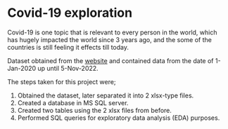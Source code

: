 # Covid-19 exploration
Covid-19 is one topic that is relevant to every person in the world, which has hugely impacted the world since 3 years ago, and the some of the countries is still feeling it effects till today.

Dataset obtained from the [website](https://ourworldindata.org/covid-deaths) and contained data from the date of 1-Jan-2020 up until 5-Nov-2022.

The steps taken for this project were;
1. Obtained the dataset, later separated it into 2 xlsx-type files.
2. Created a database in MS SQL server.
3. Created two tables using the 2 xlsx files from before.
4. Performed SQL queries for exploratory data analysis (EDA) purposes.
